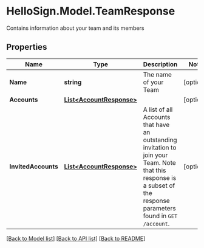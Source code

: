# HelloSign.Model.TeamResponse
Contains information about your team and its members

## Properties

Name | Type | Description | Notes
------------ | ------------- | ------------- | -------------
**Name** | **string** |  The name of your Team  | [optional] 
**Accounts** | [**List&lt;AccountResponse&gt;**](AccountResponse.md) |    | [optional] 
**InvitedAccounts** | [**List&lt;AccountResponse&gt;**](AccountResponse.md) |  A list of all Accounts that have an outstanding invitation to join your Team. Note that this response is a subset of the response parameters found in `GET /account`.  | [optional] 

[[Back to Model list]](../README.md#documentation-for-models) [[Back to API list]](../README.md#documentation-for-api-endpoints) [[Back to README]](../README.md)

